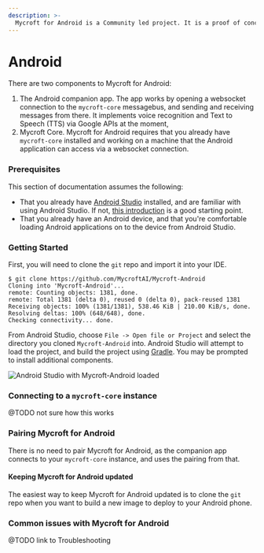 ```yaml
---
description: >-
  Mycroft for Android is a Community led project. It is a proof of concept and is not ready for general use. There is no .apk available. You will need to be familiar with [Android Studio](https://developer.android.com/studio/index.html).
---
```


# Android

There are two components to Mycroft for Android:

1. The Android companion app. The app works by opening a websocket connection to the `mycroft-core` messagebus, and sending and receiving messages from there. It implements voice recognition and Text to Speech \(TTS\) via Google APIs at the moment,
2. Mycroft Core. Mycroft for Android requires that you already have `mycroft-core` installed and working on a machine that the Android application can access via a websocket connection.

### Prerequisites

This section of documentation assumes the following:

* That you already have [Android Studio](https://developer.android.com/studio/index.html) installed, and are familiar with using Android Studio. If not, [this introduction](https://developer.android.com/studio/intro/index.html) is a good starting point.
* That you already have an Android device, and that you're comfortable loading Android applications on to the device from Android Studio.

### Getting Started

First, you will need to clone the `git` repo and import it into your IDE.

```text
$ git clone https://github.com/MycroftAI/Mycroft-Android
Cloning into 'Mycroft-Android'...
remote: Counting objects: 1381, done.
remote: Total 1381 (delta 0), reused 0 (delta 0), pack-reused 1381
Receiving objects: 100% (1381/1381), 538.46 KiB | 210.00 KiB/s, done.
Resolving deltas: 100% (648/648), done.
Checking connectivity... done.
```

From Android Studio, choose `File -> Open file or Project` and select the directory you cloned `Mycroft-Android` into. Android Studio will attempt to load the project, and build the project using [Gradle](https://gradle.org/). You may be prompted to install additional components.

![Android Studio with Mycroft-Android loaded](https://mycroft.ai/wp-content/uploads/2017/12/android-studio-with-mycroft-for-android-loaded.png)

### Connecting to a `mycroft-core` instance

@TODO not sure how this works

### Pairing Mycroft for Android

There is no need to pair Mycroft for Android, as the companion app connects to your `mycroft-core` instance, and uses the pairing from that.

#### Keeping Mycroft for Android updated

The easiest way to keep Mycroft for Android updated is to clone the `git` repo when you want to build a new image to deploy to your Android phone.

### Common issues with Mycroft for Android

@TODO link to Troubleshooting

